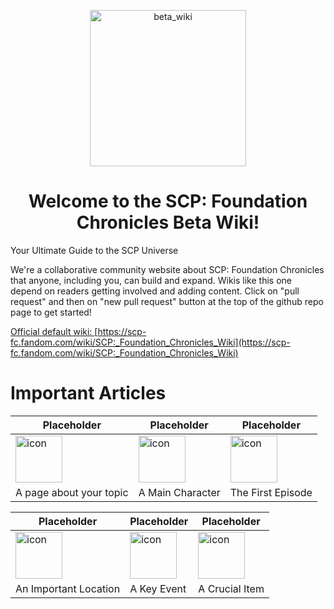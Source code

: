 <p align="center">
 <img width="250" src="https://raven-sgwc.github.io/SCP-FC/assets/images/BETA_WIKI.png" alt="beta_wiki"/>
</p>
<h1 align="center">Welcome to the SCP: Foundation Chronicles Beta Wiki!</h1>


Your Ultimate Guide to the SCP Universe

We're a collaborative community website about SCP: Foundation Chronicles that anyone, including you, can build and expand. Wikis like this one depend on readers getting involved and adding content. Click on "pull request" and then on "new pull request" button at the top of the github repo page to get started!

[Official default wiki: ](https://scp-fc.fandom.com/wiki/SCP:_Foundation_Chronicles_Wiki)
[https://scp-fc.fandom.com/wiki/SCP:_Foundation_Chronicles_Wiki](https://scp-fc.fandom.com/wiki/SCP:_Foundation_Chronicles_Wiki)

# Important Articles

| Placeholder | Placeholder | Placeholder |
|---|---|---|
| <img src="https://raven-sgwc.github.io/SCP-FC/assets/images/logo.png" title="icon"  alt="icon" width="75" height="75"/> | <img src="https://raven-sgwc.github.io/SCP-FC/assets/images/logo.png" title="icon"  alt="icon" width="75" height="75"/> | <img src="https://raven-sgwc.github.io/SCP-FC/assets/images/logo.png" title="icon"  alt="icon" width="75" height="75"/> |
| A page about your topic | A Main Character | The First Episode |

| Placeholder | Placeholder | Placeholder |
|---|---|---|
| <img src="https://raven-sgwc.github.io/SCP-FC/assets/images/logo.png" title="icon"  alt="icon" width="75" height="75"/> | <img src="https://raven-sgwc.github.io/SCP-FC/assets/images/logo.png" title="icon"  alt="icon" width="75" height="75"/> | <img src="https://raven-sgwc.github.io/SCP-FC/assets/images/logo.png" title="icon"  alt="icon" width="75" height="75"/> |
| An Important Location | A Key Event | A Crucial Item |